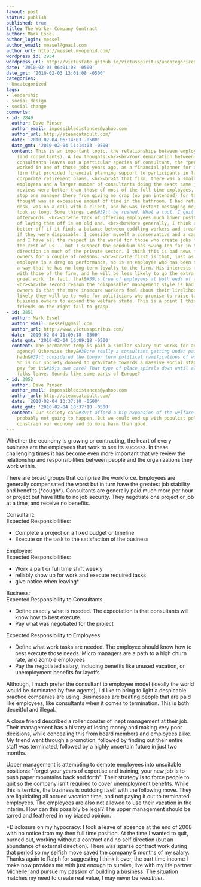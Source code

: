 ```yaml
---
layout: post
status: publish
published: true
title: The Worker Company Contract
author: Mark Essel
author_login: messel
author_email: messel@gmail.com
author_url: http://messel.myopenid.com/
wordpress_id: 2934
wordpress_url: http://victusfate.github.io/victusspiritus/uncategorized/2010/02/03/the-worker-company-contract/
date: '2010-02-03 06:01:08 -0500'
date_gmt: '2010-02-03 13:01:08 -0500'
categories:
- Uncategorized
tags:
- leadership
- social design
- social change
comments:
- id: 2849
  author: Dave Pinsen
  author_email: impossibledistances@yahoo.com
  author_url: http://steamcatapult.com/
  date: '2010-02-04 06:14:03 -0500'
  date_gmt: '2010-02-04 11:14:03 -0500'
  content: This is an important topic, the relationships between employers and employees
    (and consultants). A few thoughts:<br><br>Your demarcation between employees and
    consultants leaves out a particular species of consultant, the "perma-temp". I
    worked in one of those jobs years ago, as a financial planner for a big accounting
    firm that provided financial planning support to participants in large state and
    corporate retirement plans. <br><br>At that firm, there was a small number of
    employees and a larger number of consultants doing the exact same jobs. My written
    reviews were better than those of most of the full time employees, but that didn&#39;t
    stop one manager there from giving me crap (no pun intended) for taking what he
    thought was an excessive amount of time in the bathroom. I had returned to my
    desk, was on a call with a client, and he was instant messaging me, asking what
    took so long. Some things can&#39;t be rushed. What a tool. I quit that job shortly
    afterwords. <br><br>The tack of offering employees much lower positions instead
    of laying them off is an old one. <br><br>More generally, I think a business is
    better off if it finds a balance between coddling workers and treating them as
    if they were disposable. I consider myself a conservative and a capitalist --
    and I have all the respect in the world for those who create jobs for most of
    the rest of us -- but I suspect the pendulum has swung too far in the disposable
    direction in much of the private sector. I think this is bad news for business
    owners for a couple of reasons. <br><br>The first is that, just as an overly coddled
    employee is a drag on performance, so is an employee who has been treated in such
    a way that he has no long-term loyalty to the firm. His interests aren&#39;t well-aligned
    with those of the firm, and he will be less likely to go the extra mile in doing
    great work. In fact, that&#39;s true of employees at both ends of the spectrum.
    <br><br>The second reason the "disposable" management style is bad for business
    owners is that the more insecure workers feel about their livelihoods, the more
    likely they will be to vote for politicians who promise to raise taxes on the
    business owners to expand the welfare state. This is a point I think some of my
    friends on the right fail to grasp.
- id: 2851
  author: Mark Essel
  author_email: messel@gmail.com
  author_url: http://www.victusspiritus.com/
  date: '2010-02-04 11:09:18 -0500'
  date_gmt: '2010-02-04 16:09:18 -0500'
  content: The permanent temp is paid a similar salary but works for an external temp
    agency? Otherwise they&#39;re really a consultant getting under paid.<br><br>I
    hadn&#39;t considered the longer term political ramifications of worker dissatisfaction.
    So is our society doomed to gravitate towards a massive social state, unable to
    pay for it&#39;s own care? That type of place spirals down until all the young
    folks leave. Sounds like some parts of Europe?
- id: 2852
  author: Dave Pinsen
  author_email: impossibledistances@yahoo.com
  author_url: http://steamcatapult.com/
  date: '2010-02-04 13:37:10 -0500'
  date_gmt: '2010-02-04 18:37:10 -0500'
  content: Our society can&#39;t afford a big expansion of the welfare state, so that&#39;s
    probably not going to happen. But we could end up with populist policies that
    constrain our economy and do more harm than good.
---
```

<p>Whether the economy is growing or contracting, the heart of every business are the employees that work to see its success. In these challenging times it has become even more important that we review the relationship and responsibilities between people and the organizations they work within.</p>
<p>There are broad groups that comprise the workforce. Employees are generally compensated the worst but in turn have the greatest job stability and benefits (*cough*). Consultants are generally paid much more per hour or project but have little to no job security. They negotiate one project or job at a time, and receive no benefits. </p>
<p>Consultant:<br />
Expected Responsibilities:</p>
<ul>
<li>Complete a project on a fixed budget or timeline</li>
<li>Execute on the task to the satisfaction of the business</li>
</ul>
<p>Employee:<br />
Expected Responsibilities:</p>
<ul>
<li>Work a part or full time shift weekly</li>
<li>reliably show up for work and execute required tasks</li>
<li>give notice when leaving*</li>
</ul>
<p>Business:<br />
Expected Responsibility to Consultants</p>
<ul>
<li>Define exactly what is needed. The expectation is that consultants will know how to best execute.</li>
<li>Pay what was negotiated for the project</li>
</ul>
<p>Expected Responsibility to Employees</p>
<ul>
<li>Define what work tasks are needed. The employee should know how to best execute those needs. Micro managers are a path to a high churn rate, and zombie employees</li>
<li>Pay the negotiated salary, including benefits like unused vacation, or unemployment benefits for layoffs</li>
</ul>
<p>Although, I much prefer the consultant to employee model (ideally the world would be dominated by free agents), I'd like to bring to light a despicable practice companies are using. Businesses are treating people that are paid like employees, like consultants when it comes to termination. This is both deceitful and illegal. </p>
<p>A close friend described a roller coaster of inept management at their job. Their management has a history of losing money and making very poor decisions, while concealing this from board members and employees alike. My friend went through a promotion, followed by finding out their entire staff was terminated, followed by a highly uncertain future in just two months. </p>
<p>Upper management is attempting to demote employees into unsuitable positions:  "forget your years of expertise and training, your new job is to push paper mountains back and forth". Their strategy is to force people to quit so the company isn't required to cover unemployment benefits. While this is terrible, the business is outdoing itself with the following move. They are liquidating all acrued vacation time, and not paying it out to terminated employees. The employees are also not allowed to use their vacation in the interim. How can this possibly be legal? The upper management should be tarred and feathered in my biased opinion.</p>
<p>*Disclosure on my hypocracy: I took a leave of absence at the end of 2008 with no notice from my then full time position. At the time I wanted to quit, burned out, working without a contract and no self direction (but an abundance of external direction). There was sparse contract work during that period so my selfish move saved the company 5 months of my salary. Thanks again to Ralph for suggesting I think it over, the part time income I make now provides me with just enough to survive, live with my life partner Michelle, and pursue my passion of building <a href="http://victusmedia.com">a business</a>. The situation matches my need to create real value, I may never be <i>wealthier</i>.</p>
